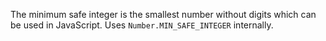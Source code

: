 The minimum safe integer is the smallest number without digits which can be used in JavaScript.
Uses `Number.MIN_SAFE_INTEGER` internally.